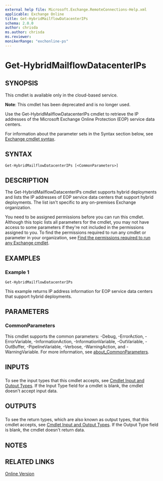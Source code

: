 ```yaml
---
external help file: Microsoft.Exchange.RemoteConnections-Help.xml
applicable: Exchange Online
title: Get-HybridMailflowDatacenterIPs
schema: 2.0.0
author: chrisda
ms.author: chrisda
ms.reviewer:
monikerRange: "exchonline-ps"
---
```


# Get-HybridMailflowDatacenterIPs

## SYNOPSIS
This cmdlet is available only in the cloud-based service.

**Note**: This cmdlet has been deprecated and is no longer used.

Use the Get-HybridMailflowDatacenterIPs cmdlet to retrieve the IP addresses of the Microsoft Exchange Online Protection (EOP) service data centers.

For information about the parameter sets in the Syntax section below, see [Exchange cmdlet syntax](https://docs.microsoft.com/powershell/exchange/exchange-server/exchange-cmdlet-syntax).

## SYNTAX

```
Get-HybridMailflowDatacenterIPs [<CommonParameters>]
```

## DESCRIPTION
The Get-HybridMailflowDatacenterIPs cmdlet supports hybrid deployments and lists the IP addresses of EOP service data centers that support hybrid deployments. The list isn't specific to any on-premises Exchange organization.

You need to be assigned permissions before you can run this cmdlet. Although this topic lists all parameters for the cmdlet, you may not have access to some parameters if they're not included in the permissions assigned to you. To find the permissions required to run any cmdlet or parameter in your organization, see [Find the permissions required to run any Exchange cmdlet](https://docs.microsoft.com/powershell/exchange/exchange-server/find-exchange-cmdlet-permissions).

## EXAMPLES

### Example 1
```
Get-HybridMailflowDatacenterIPs
```

This example returns IP address information for EOP service data centers that support hybrid deployments.

## PARAMETERS

### CommonParameters
This cmdlet supports the common parameters: -Debug, -ErrorAction, -ErrorVariable, -InformationAction, -InformationVariable, -OutVariable, -OutBuffer, -PipelineVariable, -Verbose, -WarningAction, and -WarningVariable. For more information, see [about_CommonParameters](https://go.microsoft.com/fwlink/p/?LinkID=113216).

## INPUTS

###  
To see the input types that this cmdlet accepts, see [Cmdlet Input and Output Types](https://go.microsoft.com/fwlink/p/?linkId=616387). If the Input Type field for a cmdlet is blank, the cmdlet doesn't accept input data.

## OUTPUTS

###  
To see the return types, which are also known as output types, that this cmdlet accepts, see [Cmdlet Input and Output Types](https://go.microsoft.com/fwlink/p/?linkId=616387). If the Output Type field is blank, the cmdlet doesn't return data.

## NOTES

## RELATED LINKS

[Online Version](https://technet.microsoft.com/library/d055d1e1-7f5d-4233-bd68-d449937fb674.aspx)
